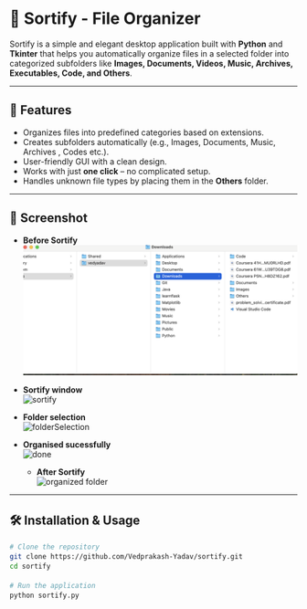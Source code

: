 # 📂 Sortify - File Organizer  

Sortify is a simple and elegant desktop application built with **Python** and **Tkinter** 
that helps you automatically organize files in a selected folder into categorized subfolders
like **Images, Documents, Videos, Music, Archives, Executables, Code, and Others**.  

---

## 🚀 Features  
- Organizes files into predefined categories based on extensions.  
- Creates subfolders automatically (e.g., Images, Documents, Music, Archives , Codes etc.).  
- User-friendly GUI with a clean design.  
- Works with just **one click** – no complicated setup.  
- Handles unknown file types by placing them in the **Others** folder.  

---

## 📸 Screenshot  
- **Before Sortify**  
  ![unorganized](images/beforeSortify.png)

- **Sortify window**  
  ![sortify](images/window.png)  

- **Folder selection**  
  ![folderSelection](images/selectFolder.png)  

- **Organised sucessfully**  
  ![done](images/organized.png)

  - **After Sortify**  
  ![organized folder](images/afterSortify.png)  

---

## 🛠️ Installation & Usage  

```bash
# Clone the repository
git clone https://github.com/Vedprakash-Yadav/sortify.git
cd sortify

# Run the application
python sortify.py
